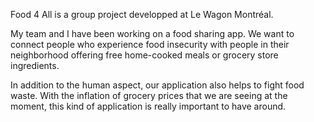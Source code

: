 Food 4 All is a group project developped at Le Wagon Montréal. 

My team and I have been working on a food sharing app. We want to connect people who experience food insecurity with people in their neighborhood offering free home-cooked meals or grocery store ingredients.

In addition to the human aspect, our application also helps to fight food waste. With the inflation of grocery prices that we are seeing at the moment, this kind of application is really important to have around.

